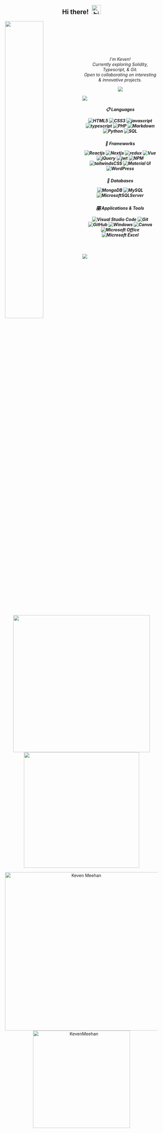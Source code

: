 <h2 align="center">Hi there!<img src="https://raw.githubusercontent.com/iampavangandhi/iampavangandhi/master/gifs/Hi.gif" alt="hi" style="width: 30px;margin-left: 10px;"></h2>

<img align="left" src="https://i.ibb.co/DLw2dhm/1623870984329.jpg" width="50%">

<br><br><br><br><br><br>
<p align="center">
  <em> I'm Keven!</em> <br>
    <em>Currently exploring Solidity, Typescript, & Git.</em> <br>
      <em>Open to collaborating on interesting & innovative projects.</em> <br>
</p>

<p align="center"
<a href="https://linkedin.com/in/kevenm"><img align ="center" src="https://img.shields.io/badge/LinkedIn-0077B5?style=for-the-badge&logo=linkedin&logoColor=white"></a>
 </p>
  
  
<img src="https://user-images.githubusercontent.com/73097560/115834477-dbab4500-a447-11eb-908a-139a6edaec5c.gif"></a>
  
<h5 align="center">
    
📋 Languages <br>
    
![HTML5](https://img.shields.io/badge/html5-%23E34F26.svg?style=for-the-badge&logo=html5&logoColor=white)
![CSS3](https://img.shields.io/badge/css3-%231572B6.svg?style=for-the-badge&logo=css3&logoColor=white)
![javascript](https://img.shields.io/badge/javascript%20-%23323330.svg?&style=for-the-badge&logo=javascript&logoColor=%23F7DF1E)
![typescript](https://img.shields.io/badge/TypeScript-007ACC?style=for-the-badge&logo=typescript&logoColor=white)
![PHP](https://img.shields.io/badge/php-%23777BB4.svg?style=for-the-badge&logo=php&logoColor=white)
![Markdown](https://img.shields.io/badge/markdown-%23000000.svg?style=for-the-badge&logo=markdown&logoColor=white)
![Python](https://img.shields.io/badge/-Python-orange?style=for-the-badge&logo=python&logoColor=white)
![SQL](https://img.shields.io/badge/-SQL-blue?style=for-the-badge&logo=sql&logoColor=white)
</h4>
   
<h5 align="center">

🎨 Frameworks <br>
  
![Reactjs](https://img.shields.io/badge/react%20-%2320232a.svg?&style=for-the-badge&logo=react&logoColor=%2361DAFB)
![Nextjs](https://img.shields.io/badge/next.js-000000?style=for-the-badge&logo=nextdotjs&logoColor=white)
![redux](https://img.shields.io/badge/Redux-593D88?style=for-the-badge&logo=redux&logoColor=white)
![Vue](https://img.shields.io/badge/Vue.js-35495E?style=for-the-badge&logo=vuedotjs&logoColor=4FC08D)
![jQuery](https://img.shields.io/badge/jQuery-0769AD?style=for-the-badge&logo=jquery&logoColor=white)
![jwt](https://img.shields.io/badge/JWT-000000?style=for-the-badge&logo=JSON%20web%20tokens&logoColor=white)
![NPM](https://img.shields.io/badge/npm-CB3837?style=for-the-badge&logo=npm&logoColor=white)
![tailwindsCSS](https://img.shields.io/badge/Tailwind_CSS-38B2AC?style=for-the-badge&logo=tailwind-css&logoColor=white)
![Material UI](https://img.shields.io/badge/Material%20UI-007FFF?style=for-the-badge&logo=mui&logoColor=white)
![WordPress](https://img.shields.io/badge/WordPress-%23117AC9.svg?style=for-the-badge&logo=WordPress&logoColor=white)
  </h5>
  
<h5 align="center">

💾 Databases <br>
  
![MongoDB](https://img.shields.io/badge/MongoDB-%234ea94b.svg?&style=for-the-badge&logo=mongodb&logoColor=white)
  ![MySQL](https://img.shields.io/badge/MySQL-00000F?style=for-the-badge&logo=mysql&logoColor=white)
  ![MicrosoftSQLServer](https://img.shields.io/badge/Microsoft%20SQL%20Sever-CC2927?style=for-the-badge&logo=microsoft%20sql%20server&logoColor=white)
  </h5>

<h5 align="center">

🎛️ Applications & Tools <br>
  
![Visual Studio Code](https://img.shields.io/badge/Visual%20Studio%20Code-0078d7.svg?style=for-the-badge&logo=visual-studio-code&logoColor=white)
![Git](https://img.shields.io/badge/git-%23F05033.svg?style=for-the-badge&logo=git&logoColor=white)
![GitHub](https://img.shields.io/badge/github-%23121011.svg?style=for-the-badge&logo=github&logoColor=white)
![Windows](https://img.shields.io/badge/Windows-0078D6?style=for-the-badge&logo=windows&logoColor=white)
![Canva](https://img.shields.io/badge/Canva-%2300C4CC.svg?style=for-the-badge&logo=Canva&logoColor=white) 
![Microsoft Office](https://img.shields.io/badge/Microsoft_Office-D83B01?style=for-the-badge&logo=microsoft-office&logoColor=white)
![Microsoft Excel](https://img.shields.io/badge/Microsoft_Excel-217346?style=for-the-badge&logo=microsoft-excel&logoColor=white)
</h4>

<br> 

<img src="https://user-images.githubusercontent.com/73097560/115834477-dbab4500-a447-11eb-908a-139a6edaec5c.gif"></a>


<p align="center">
<a href="https://github.com/mister-kev/">
  <img align="center" src="https://github-readme-stats.vercel.app/api?username=mister-kev&include_all_commits=true&count_private=true&show_icons=true&line_height=20&title_color=7A7ADB&icon_color=2234AE&text_color=D3D3D3&bg_color=0,000000,130F40" width="450"/>
</a>
 
<a href="https://github.com/mister-kev">
  <img align="center" src="https://github-readme-streak-stats.herokuapp.com/?user=mister-kev&theme=blueberry" width="380"/>
</a>
</p>

<p align="center">
    <a href="https://github.com/mister-kev"><img src="https://github-profile-summary-cards.vercel.app/api/cards/profile-details?username=mister-kev&theme=tokyonight&hide_border=true"  width="520" alt="Keven Meehan"/></a>
<a href="https://github.com/mister-kev"><img src="https://github-readme-stats.vercel.app/api/top-langs?username=mister-kev&show_icons=true&locale=en&layout=compact&theme=tokyonight" width="320"  alt="KevenMeehan"/></a>
</p>
